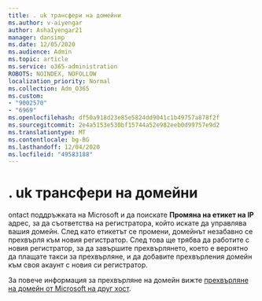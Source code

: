 ```yaml
---
title: . uk трансфери на домейни
ms.author: v-aiyengar
author: AshaIyengar21
manager: dansimp
ms.date: 12/05/2020
ms.audience: Admin
ms.topic: article
ms.service: o365-administration
ROBOTS: NOINDEX, NOFOLLOW
localization_priority: Normal
ms.collection: Adm_O365
ms.custom:
- "9002570"
- "6969"
ms.openlocfilehash: df50a918d23e85e5824dd9041c1b49757a878f2f
ms.sourcegitcommit: 2e4a5153e530bf15744a52e982eeb0d99757e9d2
ms.translationtype: MT
ms.contentlocale: bg-BG
ms.lasthandoff: 12/04/2020
ms.locfileid: "49583188"
---
```

# <a name="uk-domain-transfers"></a>. uk трансфери на домейни

ontact поддръжката на Microsoft и да поискате **Промяна на етикет на IP** адрес, за да съответства на регистратора, който искате да управлява вашия домейн. След като етикетът се промени, домейнът незабавно се прехвърля към новия регистратор. След това ще трябва да работите с новия регистратор, за да завършите прехвърлянето, което е вероятно да плащате такси за прехвърляне, и да добавите прехвърления домейн към своя акаунт с новия си регистратор.

За повече информация за прехвърляне на домейн вижте [прехвърляне на домейн от Microsoft на друг хост](https://docs.microsoft.com/microsoft-365/admin/get-help-with-domains/transfer-a-domain-from-microsoft-to-another-host?view=o365-worldwide).